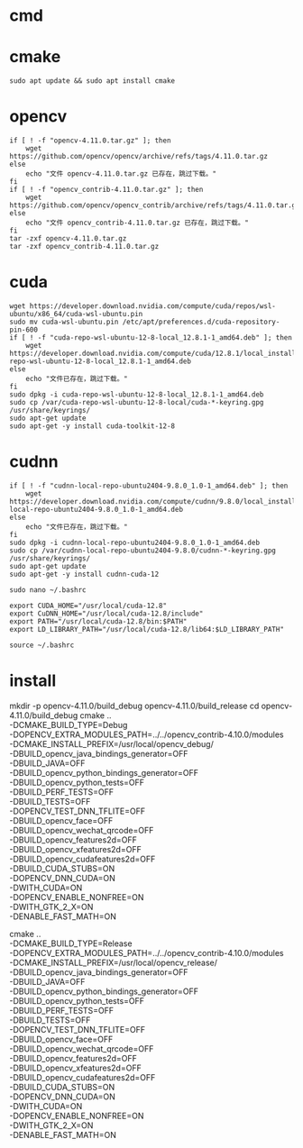 # cmd
# cmake
```
sudo apt update && sudo apt install cmake
```
# opencv 
```
if [ ! -f "opencv-4.11.0.tar.gz" ]; then
    wget https://github.com/opencv/opencv/archive/refs/tags/4.11.0.tar.gz
else
    echo "文件 opencv-4.11.0.tar.gz 已存在，跳过下载。"
fi
if [ ! -f "opencv_contrib-4.11.0.tar.gz" ]; then
    wget https://github.com/opencv/opencv_contrib/archive/refs/tags/4.11.0.tar.gz
else
    echo "文件 opencv_contrib-4.11.0.tar.gz 已存在，跳过下载。"
fi
tar -zxf opencv-4.11.0.tar.gz
tar -zxf opencv_contrib-4.11.0.tar.gz
```

# cuda
```
wget https://developer.download.nvidia.com/compute/cuda/repos/wsl-ubuntu/x86_64/cuda-wsl-ubuntu.pin
sudo mv cuda-wsl-ubuntu.pin /etc/apt/preferences.d/cuda-repository-pin-600
if [ ! -f "cuda-repo-wsl-ubuntu-12-8-local_12.8.1-1_amd64.deb" ]; then
    wget https://developer.download.nvidia.com/compute/cuda/12.8.1/local_installers/cuda-repo-wsl-ubuntu-12-8-local_12.8.1-1_amd64.deb
else
    echo "文件已存在，跳过下载。"
fi
sudo dpkg -i cuda-repo-wsl-ubuntu-12-8-local_12.8.1-1_amd64.deb
sudo cp /var/cuda-repo-wsl-ubuntu-12-8-local/cuda-*-keyring.gpg /usr/share/keyrings/
sudo apt-get update
sudo apt-get -y install cuda-toolkit-12-8
```
# cudnn
```
if [ ! -f "cudnn-local-repo-ubuntu2404-9.8.0_1.0-1_amd64.deb" ]; then
    wget https://developer.download.nvidia.com/compute/cudnn/9.8.0/local_installers/cudnn-local-repo-ubuntu2404-9.8.0_1.0-1_amd64.deb
else
    echo "文件已存在，跳过下载。"
fi
sudo dpkg -i cudnn-local-repo-ubuntu2404-9.8.0_1.0-1_amd64.deb
sudo cp /var/cudnn-local-repo-ubuntu2404-9.8.0/cudnn-*-keyring.gpg /usr/share/keyrings/
sudo apt-get update
sudo apt-get -y install cudnn-cuda-12
```
```
sudo nano ~/.bashrc
```
```
export CUDA_HOME="/usr/local/cuda-12.8"
export CuDNN_HOME="/usr/local/cuda-12.8/include"
export PATH="/usr/local/cuda-12.8/bin:$PATH"
export LD_LIBRARY_PATH="/usr/local/cuda-12.8/lib64:$LD_LIBRARY_PATH"
```
```
source ~/.bashrc
```

# install 
mkdir -p opencv-4.11.0/build_debug opencv-4.11.0/build_release
cd opencv-4.11.0/build_debug
cmake .. \
	-DCMAKE_BUILD_TYPE=Debug \
	-DOPENCV_EXTRA_MODULES_PATH=../../opencv_contrib-4.10.0/modules \
	-DCMAKE_INSTALL_PREFIX=/usr/local/opencv_debug/ \
	-DBUILD_opencv_java_bindings_generator=OFF \
	-DBUILD_JAVA=OFF \
	-DBUILD_opencv_python_bindings_generator=OFF \
	-DBUILD_opencv_python_tests=OFF \
	-DBUILD_PERF_TESTS=OFF \
	-DBUILD_TESTS=OFF \
	-DOPENCV_TEST_DNN_TFLITE=OFF \
	-DBUILD_opencv_face=OFF \
	-DBUILD_opencv_wechat_qrcode=OFF \
	-DBUILD_opencv_features2d=OFF \
	-DBUILD_opencv_xfeatures2d=OFF \
	-DBUILD_opencv_cudafeatures2d=OFF \
	-DBUILD_CUDA_STUBS=ON \
	-DOPENCV_DNN_CUDA=ON \
	-DWITH_CUDA=ON \
	-DOPENCV_ENABLE_NONFREE=ON \
	-DWITH_GTK_2_X=ON \
	-DENABLE_FAST_MATH=ON 
 
 
 cmake .. \
	-DCMAKE_BUILD_TYPE=Release \
	-DOPENCV_EXTRA_MODULES_PATH=../../opencv_contrib-4.10.0/modules \
	-DCMAKE_INSTALL_PREFIX=/usr/local/opencv_release/ \
	-DBUILD_opencv_java_bindings_generator=OFF \
	-DBUILD_JAVA=OFF \
	-DBUILD_opencv_python_bindings_generator=OFF \
	-DBUILD_opencv_python_tests=OFF \
	-DBUILD_PERF_TESTS=OFF \
	-DBUILD_TESTS=OFF \
	-DOPENCV_TEST_DNN_TFLITE=OFF \
	-DBUILD_opencv_face=OFF \
	-DBUILD_opencv_wechat_qrcode=OFF \
	-DBUILD_opencv_features2d=OFF \
	-DBUILD_opencv_xfeatures2d=OFF \
	-DBUILD_opencv_cudafeatures2d=OFF \
	-DBUILD_CUDA_STUBS=ON \
	-DOPENCV_DNN_CUDA=ON \
	-DWITH_CUDA=ON \
	-DOPENCV_ENABLE_NONFREE=ON \
	-DWITH_GTK_2_X=ON \
	-DENABLE_FAST_MATH=ON 
